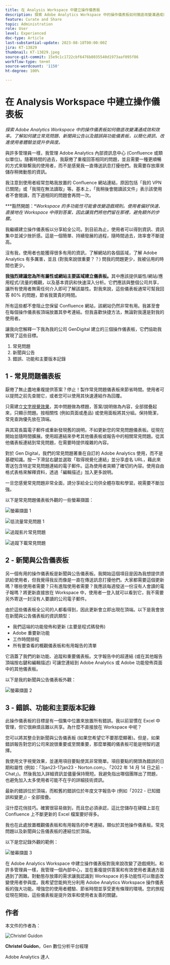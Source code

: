 ```yaml
---
title: 在 Analysis Workspace 中建立操作儀表板
description: 探索 Adobe Analytics Workspace 中的操作儀表板如何徹底改變溝通成效和效率。
feature: Curate and Share
topic: Administration
role: User
level: Experienced
doc-type: Article
last-substantial-update: 2023-08-18T00:00:00Z
jira: KT-13829
thumbnail: KT-13829.jpeg
source-git-commit: 15e9c1c1722cbf6476b8035540d1973aaf095f86
workflow-type: tm+mt
source-wordcount: '1150'
ht-degree: 100%

---
```



# 在 Analysis Workspace 中建立操作儀表板

_探索 Adobe Analytics Workspace 中的操作儀表板如何徹底改變溝通成效和效率。了解如何建立常見問題、新聞與公告以及錯誤與功能儀表板，以簡化資訊、改進使用者體驗並提升參與度。_


與許多管理員一樣，我管理 Adobe Analytics 內部資訊息中心 (Confluence 或類似單位)。隨著時間的過去，我厭倦了重複回答相同的問題，並且需要一種更順暢的方式來聯繫我的使用者，而不是感覺我一直傳送訊息打擾他們。我需要存放庫來儲存稍微動態的資訊。

我注意到使用者經常忽略我放置的 Confluence 網站連結，原因包括「我的 VPN 已關閉」或「我現在無法讀取」等。基本上，「我稍後會閱讀該文件」表示該使用者不會閱讀，而下週相同的問題會再問一次。

***豁然開朗：**Workspace 的多功能性可能會改變遊戲規則。使用者偏好快速、直接地在 Workspace 中得到答案，因此讓我們將他們留在那裡，避免額外的步驟。*

我繼續建立操作儀表板以分享給全公司。到目前為止，使用者可以得到資訊、資訊集中並減少挫折感。這是一個簡單、持續發展的過程，隨時間過去，效率會不斷提高。

沒有我，使用者也能獲得很多有用的資訊，了解網站的各個區域，了解 Adobe Analytics 有多厲害，並且 (對我來說很重要？？) 問我的問題更少，我被佔用的時間也更少。

**我強烈建議您為所有屬性或網站主要區域建立儀表板。**&#x200B;其中應該提供屬性/網站/應用程式/流量的概觀，以及基本資訊和快速深入分析。它們應該與整個公司共享，讓所有使用者無需任何介入即可了解該屬性。對我來說，這些儀表板通常可幫我回答 80% 的問題，節省我寶貴的時間。

所有這些都不會阻止您保留 Confluence 網站，該網站仍然非常有用。我甚至會在每個操作儀表板頂端放置其參考連結。但我喜歡快捷方法，無論對我還是對我的使用者。

讓我向您解釋一下我為我的公司 GenDigital 建立的三個操作儀表板，它們協助我實現了這些目標。

1. 常見問題
1. 新聞與公告
1. 錯誤、功能和主要版本記錄


## 1 - 常見問題儀表板

厭倦了無止盡地重複提供答案？停止！製作常見問題儀表板來節省時間。使用者可以提問之前先查閱它，或者您可以使用其快速連結作為回覆。

只需建立[文字視覺效果](https://experienceleague.adobe.com/docs/analytics/analyze/analysis-workspace/visualizations/text.html)，其中問題做為標題，答案/說明做為內容，全部摺疊起來，只顯示問題。按相關性 (例如頁面或產品) 或使用面板將其分組。保持簡潔，常見查詢優先放在頂端。

與其寫長篇電子郵件或重新發現舊的說明，不如更新您的常見問題儀表板。從現在開始並隨時間擴展。使用超連結來參考其他儀表板或報告中的相關常見問題。從其他儀表板連結到常見問題，在需要時提供複雜的內容。

對於 Gen Digital，我們的常見問題著重在自訂的 Adobe Analytics 使用，而不是基礎知識。按一下滑鼠右鍵並選取「取得視覺化連結」並分享虛名 URL，藉此來寄送包含特定常見問題連結的電子郵件。這為使用者突顯了確切的內容。使用自由格式表格來解釋資料，透過「編輯描述」加入更多說明。

一旦您感覺常見問題非常全面，請分享給全公司供全體存取和學習。視需要不斷加強。

以下是常見問題儀表板外觀的一些螢幕擷圖：

![螢幕擷圖 1](assets/screenshot-1_v2.png)

![低流量常見問題 1](assets/low-traffic-faq.png)

![追蹤影片常見問題](assets/track-video-faq.png)

![追蹤下載常見問題](assets/track-downloads-faq.png)

## 2 - 新聞與公告儀表板

另一個有用的操作儀表板是新聞與公告儀表板。我開始這個項目是因為我想提供資訊給使用者，但我覺得我反而像是一直在傳送訊息打擾他們。大家都需要這個更新嗎？哪些使用者需要？只有進階使用者需要？我應該每週發送一份沒有人會讀的電子報嗎？將更新直接放在 Workspace 中，使用者一登入就可以看到它，我不需要另外寄送一封沒有人要讀的公司電子郵件。

由於這些儀表板全公司的人都看得到，因此更新會立即出現在頂端。以下是我會放在新聞與公告儀表板的資訊類型：

- 我們這端的功能發佈和更新 (主要是程式碼發佈)
- Adobe 重要新功能
- 工作時間排程
- 所有要查看的概觀儀表板和有用報告的清單

它涵蓋了我們的新功能、追蹤和重要儀表板。文字報告中的超連結 (或在其他報告頂端按右鍵和編輯描述) 可讓您連結到 Adobe Analytics 或 Adobe 功能發佈頁面中的其他儀表板。

以下是我的新聞與公告儀表板外觀：

![螢幕擷圖 2](assets/screenshot-2.png)

## 3 - 錯誤、功能和主要版本記錄

此操作儀表板的目標是有一個集中位置來放置所有錯誤。我以前習慣在 Excel 中管理，但它很麻煩且難以共享。為什麼不直接放在 Workspace 中呢？

您可以將其整合到新聞與公告儀表板 (如果您希望它不要那麼顯著)。但是，如果錯誤報告對您的公司來說很重要或至關重要，那麼單獨的儀表板可能是明智的選擇。

我使用文字視覺效果，並運用項目要點使其非常簡單。項目要點的開頭為錯誤的日期和屬性 (例如：「3jan23-17jan23 - Norton.com」、「2022 年 14 月 14 日之前 - Chat」)。然後我加入詳細資訊並儘量保持簡短。我避免指出哪個團隊出了問題，也避免加入太多使用者可能不在乎的詳細技術資訊。

最新的錯誤位於頂端，而較舊的錯誤位於年度文字報告中 (例如「2022 - 已知錯誤和變更」) - 全部摺疊。

沒什麼花俏技巧。確實很容易做到，而且您必須承認，這比您儲存在硬碟上並在 Confluence 上不斷更新的 Excel 檔案要好得多。

我也在此處放置概觀儀表板和有用報告的參考連結，類似於其他操作儀表板。常見問題以及新聞與公告儀表板的連結位於頂端。

以下是您記錄外觀的範例：

![螢幕擷圖 3](assets/screenshot-3.png)

在 Adobe Analytics Workspace 中建立操作儀表板對我來說改變了遊戲規則。和許多管理員一樣，我管理一個內部中心，並在重複提供答案和有效使用者溝通方面遇到了困難。對動態存放庫的需求讓我認識到 Workspace 的多功能性可以徹底改變使用者參與度。我希望您能夠充分利用 Adobe Analytics Workspace 操作儀表板的強大功能。增強您的使用者體驗、節省時間並享受更有條理的環境。您的旅程從現在開始，這些儀表板是提升效率和使用者友善的關鍵。

## 作者

本文件的作者為：

![Christel Guidon](assets/Christel-Headshot-150.png)

**Christel Guidon**，Gen 數位分析平台經理

Adobe Analytics 達人